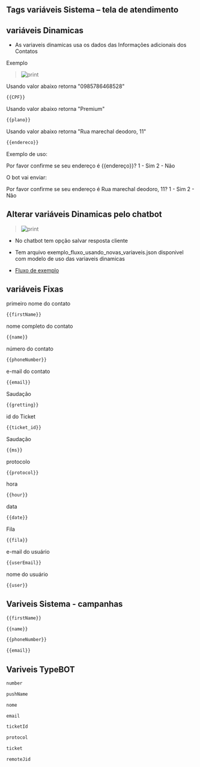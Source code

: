 ## Tags variáveis Sistema – tela de atendimento

## variáveis Dinamicas

- As variaveis dinamicas usa os dados das Informações adicionais dos Contatos

Exemplo

>![print](informacoesadicionais.jpg)

Usando valor abaixo retorna "0985786468528"
```bash
{{CPF}}
```

Usando valor abaixo retorna "Premium"
```bash
{{plano}}
```

Usando valor abaixo retorna "Rua marechal deodoro, 11"
```bash
{{endereco}}
```

Exemplo de uso:

Por favor confirme se seu endereço é {{endereço}}?
1 - Sim
2 - Não

O bot vai enviar:

Por favor confirme se seu endereço é Rua marechal deodoro, 11?
1 - Sim
2 - Não

## Alterar variáveis Dinamicas pelo chatbot

>![print](alterardados.jpg)

- No chatbot tem opção salvar resposta cliente

- Tem arquivo exemplo_fluxo_usando_novas_variaveis.json disponivel com modelo de uso das variaveis dinamicas

-  [Fluxo de exemplo](exemplo_fluxo_usando_novas_variaveis.json)

## variáveis Fixas
primeiro nome do contato
```bash
{{firstName}}
```
nome completo do contato
```bash
{{name}}
```
número do contato
```bash
{{phoneNumber}}
```
e-mail do contato
```bash
{{email}}
```
Saudação
```bash
{{gretting}}
```
id do Ticket
```bash
{{ticket_id}}
```
Saudação
```bash
{{ms}}
```
protocolo
```bash
{{protocol}}
```
hora
```bash
{{hour}}
```
data
```bash
{{date}}
```
Fila 
```bash
{{fila}}
```
e-mail do usuário
```bash
{{userEmail}}
```
nome do usuário
```bash
{{user}}
```

## Variveis Sistema - campanhas

```bash
{{firstName}}
```
```bash
{{name}}
```
```bash
{{phoneNumber}}
```
```bash
{{email}}
```

## Variveis TypeBOT

```bash
number
```
```bash
pushName
```
```bash
nome
```
```bash
email
```
```bash
ticketId
```
```bash
protocol
```
```bash
ticket
```
```bash
remoteJid
```


